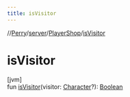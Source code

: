 ```yaml
---
title: isVisitor
---
```

//[Perry](../../../index.html)/[server](../index.html)/[PlayerShop](index.html)/[isVisitor](is-visitor.html)



# isVisitor



[jvm]\
fun [isVisitor](is-visitor.html)(visitor: [Character](../../client/-character/index.html)?): [Boolean](https://kotlinlang.org/api/latest/jvm/stdlib/kotlin/-boolean/index.html)




